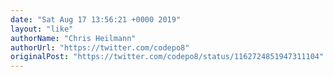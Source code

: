 ```yaml
---
date: "Sat Aug 17 13:56:21 +0000 2019"
layout: "like"
authorName: "Chris Heilmann"
authorUrl: "https://twitter.com/codepo8"
originalPost: "https://twitter.com/codepo8/status/1162724851947311104"
---
```

